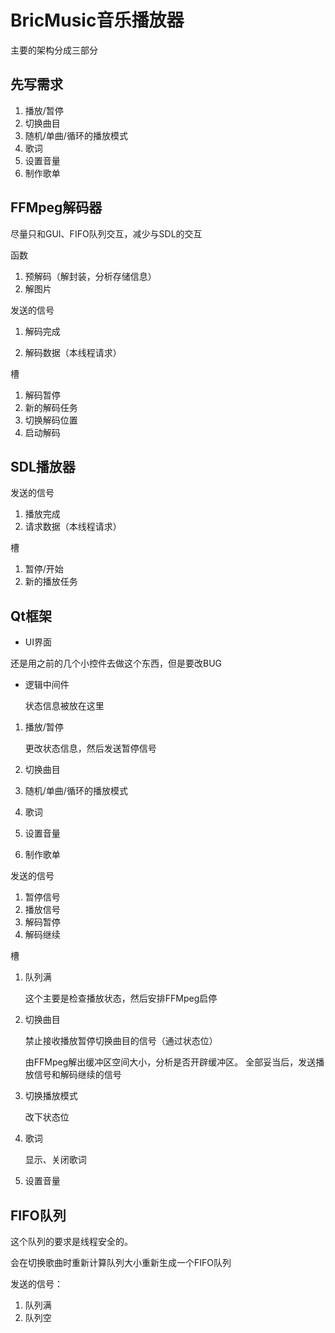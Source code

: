 # BricMusic音乐播放器

主要的架构分成三部分

## 先写需求

1. 播放/暂停
2. 切换曲目
3. 随机/单曲/循环的播放模式
4. 歌词
5. 设置音量
6. 制作歌单

## FFMpeg解码器

尽量只和GUI、FIFO队列交互，减少与SDL的交互

函数

1. 预解码（解封装，分析存储信息）
2. 解图片

发送的信号

1. 解码完成

2. 解码数据（本线程请求）

槽

1. 解码暂停
2. 新的解码任务
3. 切换解码位置
4. 启动解码

## SDL播放器

发送的信号

1. 播放完成
2. 请求数据（本线程请求）

槽

1. 暂停/开始
2. 新的播放任务

## Qt框架

- UI界面

还是用之前的几个小控件去做这个东西，但是要改BUG

- 逻辑中间件

  状态信息被放在这里

1. 播放/暂停

   更改状态信息，然后发送暂停信号

2. 切换曲目

3. 随机/单曲/循环的播放模式

4. 歌词

5. 设置音量

6. 制作歌单

发送的信号

1. 暂停信号
2. 播放信号
3. 解码暂停
4. 解码继续

槽

1. 队列满

   这个主要是检查播放状态，然后安排FFMpeg启停

2. 切换曲目

   禁止接收播放暂停切换曲目的信号（通过状态位）

   由FFMpeg解出缓冲区空间大小，分析是否开辟缓冲区。
   全部妥当后，发送播放信号和解码继续的信号

3. 切换播放模式

   改下状态位

4. 歌词

   显示、关闭歌词

5. 设置音量

   

   

## FIFO队列

这个队列的要求是线程安全的。

会在切换歌曲时重新计算队列大小重新生成一个FIFO队列

发送的信号：

1. 队列满
2. 队列空